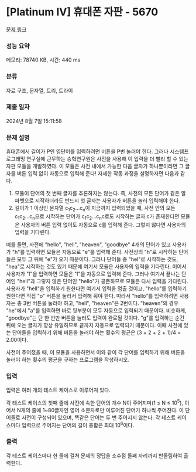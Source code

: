 # [Platinum IV] 휴대폰 자판 - 5670 

[문제 링크](https://www.acmicpc.net/problem/5670) 

### 성능 요약

메모리: 78740 KB, 시간: 440 ms

### 분류

자료 구조, 문자열, 트리, 트라이

### 제출 일자

2024년 8월 7일 15:11:58

### 문제 설명

<p>휴대폰에서 길이가 P인 영단어를 입력하려면 버튼을 P번 눌러야 한다. 그러나 시스템프로그래밍 연구실에 근무하는 승혁연구원은 사전을 사용해 이 입력을 더 빨리 할 수 있는 자판 모듈을 개발하였다. 이 모듈은 사전 내에서 가능한 다음 글자가 하나뿐이라면 그 글자를 버튼 입력 없이 자동으로 입력해 준다! 자세한 작동 과정을 설명하자면 다음과 같다.</p>

<ol>
	<li>모듈이 단어의 첫 번째 글자를 추론하지는 않는다. 즉, 사전의 모든 단어가 같은 알파벳으로 시작하더라도 반드시 첫 글자는 사용자가 버튼을 눌러 입력해야 한다.</li>
	<li>길이가 1 이상인 문자열 c<sub>1</sub>c<sub>2</sub>...c<sub>n</sub>이 지금까지 입력되었을 때, 사전 안의 모든 c<sub>1</sub>c<sub>2</sub>...c<sub>n</sub>으로 시작하는 단어가 c<sub>1</sub>c<sub>2</sub>...c<sub>n</sub>c로도 시작하는 글자 c가 존재한다면 모듈은 사용자의 버튼 입력 없이도 자동으로 c를 입력해 준다. 그렇지 않다면 사용자의 입력을 기다린다.</li>
</ol>

<p>예를 들면, 사전에 "hello", "hell", "heaven", "goodbye" 4개의 단어가 있고 사용자가 "h"를 입력하면 모듈은 자동으로 "e"를 입력해 준다. 사전상의 "h"로 시작하는 단어들은 모두 그 뒤에 "e"가 오기 때문이다. 그러나 단어들 중 "hel"로 시작하는 것도, "hea"로 시작하는 것도 있기 때문에 여기서 모듈은 사용자의 입력을 기다린다. 이어서 사용자가 "l"을 입력하면 모듈은 "l"을 자동으로 입력해 준다. 그러나 여기서 끝나는 단어인 "hell"과 그렇지 않은 단어인 "hello"가 공존하므로 모듈은 다시 입력을 기다린다. 사용자가 "hell"을 입력하기 원한다면 여기서 입력을 멈출 것이고, "hello"를 입력하기 원한다면 직접 "o" 버튼을 눌러서 입력해 줘야 한다. 따라서 "hello"를 입력하려면 사용자는 총 3번 버튼을 눌러야 하고, "hell", "heaven"은 2번이다. "heaven"의 경우 "he"에서 "a"를 입력하면 바로 뒷부분이 모두 자동으로 입력되기 때문이다. 비슷하게, "goodbye"는 단 한 번만 버튼을 눌러도 입력이 완료될 것이다. "g"를 입력하는 순간 뒤에 오는 글자가 항상 유일하므로 끝까지 자동으로 입력되기 때문이다. 이때 사전에 있는 단어들을 입력하기 위해 버튼을 눌러야 하는 횟수의 평균은 (3 + 2 + 2 + 1)/4 = 2.00이다.</p>

<p>사전이 주어졌을 때, 이 모듈을 사용하면서 이와 같이 각 단어를 입력하기 위해 버튼을 눌러야 하는 횟수의 평균을 구하는 프로그램을 작성하시오.</p>

### 입력 

 <p>입력은 여러 개의 테스트 케이스로 이루어져 있다.</p>

<p>각 테스트 케이스의 첫째 줄에 사전에 속한 단어의 개수 N이 주어지며(1 ≤ N ≤ 10<sup>5</sup>), 이어서 N개의 줄에 1~80글자인 영어 소문자로만 이루어진 단어가 하나씩 주어진다. 이 단어들로 사전이 구성되어 있으며, 똑같은 단어는 두 번 주어지지 않는다. 각 테스트 케이스마다 입력으로 주어지는 단어의 길이 총합은 최대 10<sup>6</sup>이다.</p>

### 출력 

 <p>각 테스트 케이스마다 한 줄에 걸쳐 문제의 정답을 소수점 둘째 자리까지 반올림하여 출력한다.</p>

